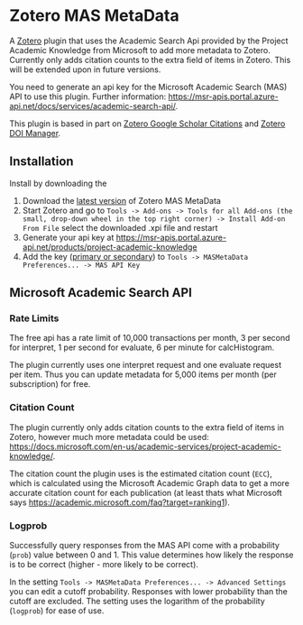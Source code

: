 # Zotero MAS MetaData

A [Zotero](https://github.com/zotero/zotero.git) plugin that uses the Academic Search Api provided by the Project Academic Knowledge from Microsoft to add more metadata to Zotero. Currently only adds citation counts to the extra field of items in Zotero. This will be extended upon in future versions.

You need to generate an api key for the Microsoft Academic Search (MAS) API to use this plugin. Further information: https://msr-apis.portal.azure-api.net/docs/services/academic-search-api/.

This plugin is based in part on [Zotero Google Scholar Citations](https://github.com/MaxKuehn/zotero-scholar-citations.git) and [Zotero DOI Manager](https://github.com/bwiernik/zotero-shortdoi).

## Installation

Install by downloading the 
1. Download the [latest version](https://github.com/TobiHol/zotero-mas-metadata/releases/latest) of Zotero MAS MetaData
2. Start Zotero and go to `Tools -> Add-ons -> Tools for all Add-ons (the small, drop-down wheel in the top right corner) -> Install Add-on From File` select the downloaded .xpi file and restart
3. Generate your api key at https://msr-apis.portal.azure-api.net/products/project-academic-knowledge
4. Add the key ([primary or secondary](https://docs.microsoft.com/en-us/archive/blogs/mast/why-does-an-azure-storage-account-have-two-access-keys)) to `Tools -> MASMetaData Preferences... -> MAS API Key`

## Microsoft Academic Search API

### Rate Limits

The free api has a rate limit of 10,000 transactions per month, 3 per second for interpret, 1 per second for evaluate, 6 per minute for calcHistogram.

The plugin currently uses one interpret request and one evaluate request per item. Thus you can update metadata for 5,000 items per month (per subscription) for free.

### Citation Count

The plugin currently only adds citation counts to the extra field of items in Zotero, however much more metadata could be used: https://docs.microsoft.com/en-us/academic-services/project-academic-knowledge/. 

The citation count the plugin uses is the estimated citation count (`ECC`), which is calculated using the Microsoft Academic Graph data to get a more accurate citation count for each publication (at least thats what Microsoft says https://academic.microsoft.com/faq?target=ranking1).

### Logprob

Successfully query responses from the MAS API come with a probability (`prob`) value between 0 and 1. This value determines how likely the response is to be correct (higher - more likely to be correct).

In the setting `Tools -> MASMetaData Preferences... -> Advanced Settings` you can edit a cutoff probability. Responses with lower probability than the cutoff are excluded. The setting uses the logarithm of the probability (`logprob`) for ease of use.
